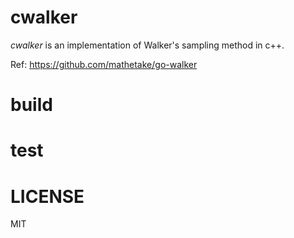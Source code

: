 # cwalker

_cwalker_ is an implementation of Walker's sampling method in c++.

Ref: https://github.com/mathetake/go-walker


# build


# test


# LICENSE

MIT
